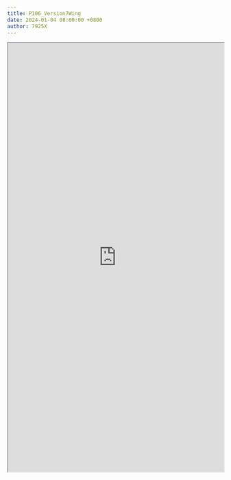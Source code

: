 ```yaml
---
title: P106_Version7Wing
date: 2024-01-04 08:00:00 +0800
author: 7925X
---
```


<iframe src="https://y.dialwo.com/7925X2024/20240104-P106_Version7Wing.pdf" width="100%" height="1000px"></iframe>
